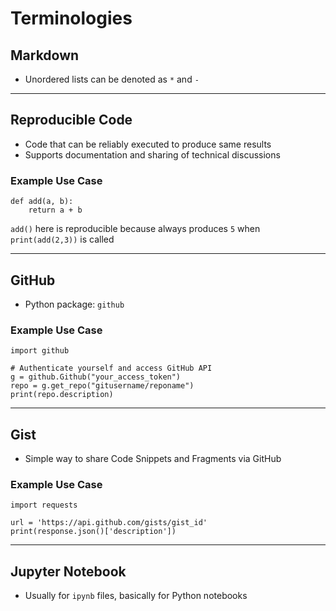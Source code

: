 # Terminologies
## Markdown
* Unordered lists can be denoted as `*` and `-`

---

## Reproducible Code
* Code that can be reliably executed to produce same results
* Supports documentation and sharing of technical discussions

### Example Use Case
```
def add(a, b):
	return a + b
```

`add()` here is reproducible because always produces `5` when `print(add(2,3))` is called

---

## GitHub
* Python package: `github`

### Example Use Case
```
import github

# Authenticate yourself and access GitHub API
g = github.Github("your_access_token")
repo = g.get_repo("gitusername/reponame")
print(repo.description)
```

---

## Gist
* Simple way to share Code Snippets and Fragments via GitHub

### Example Use Case
```
import requests

url = 'https://api.github.com/gists/gist_id'
print(response.json()['description'])
```

---

## Jupyter Notebook
* Usually for `ipynb` files, basically for Python notebooks